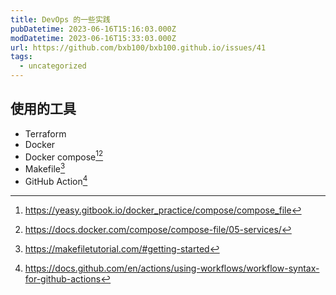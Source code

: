 ```yaml
---
title: DevOps 的一些实践
pubDatetime: 2023-06-16T15:16:03.000Z
modDatetime: 2023-06-16T15:33:03.000Z
url: https://github.com/bxb100/bxb100.github.io/issues/41
tags:
  - uncategorized
---
```


## 使用的工具

- Terraform
- Docker
- Docker compose[^1][^2]
- Makefile[^3]
- GitHub Action[^4]

[^1]: https://yeasy.gitbook.io/docker_practice/compose/compose_file
[^2]: https://docs.docker.com/compose/compose-file/05-services/
[^3]: https://makefiletutorial.com/#getting-started
[^4]: https://docs.github.com/en/actions/using-workflows/workflow-syntax-for-github-actions
